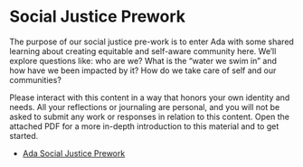 # Social Justice Prework

The purpose of our social justice pre-work is to enter Ada with some shared learning about creating equitable and self-aware community here. We’ll explore questions like: who are we? What is the “water we swim in” and how have we been impacted by it? How do we take care of self and our communities?

Please interact with this content in a way that honors your own identity and needs. All your reflections or journaling are personal, and you will not be asked to submit any work or responses in relation to this content. Open the attached PDF for a more in-depth introduction to this material and to get started.

* [Ada Social Justice Prework](https://docs.google.com/document/d/14g9J9LIaafUTLx_7BXyHkyUA8fN6jdom8Gap1x1soAo/edit?usp=sharing)
